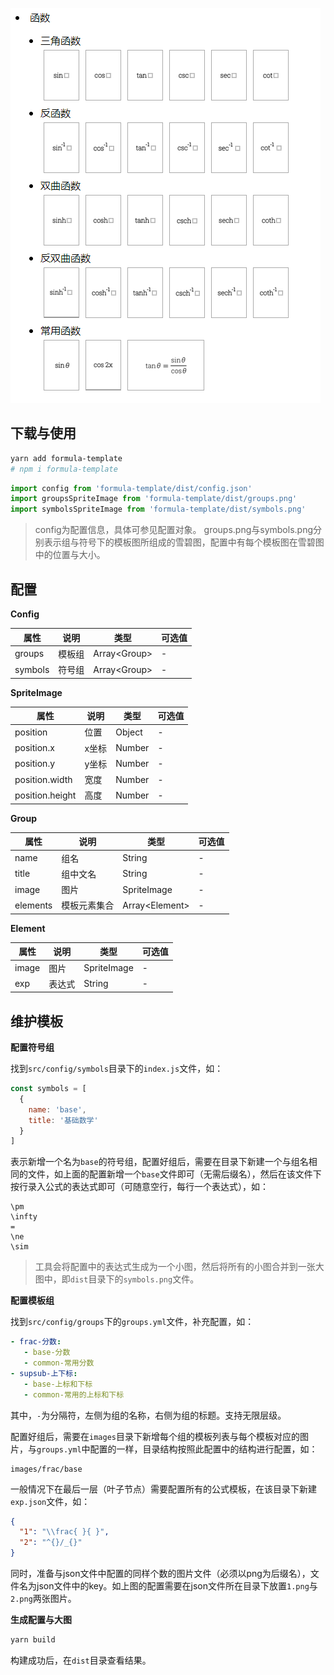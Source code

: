 ![](./images/1.png)

## 下载与使用

```bash
yarn add formula-template
# npm i formula-template
```

```js
import config from 'formula-template/dist/config.json'
import groupsSpriteImage from 'formula-template/dist/groups.png'
import symbolsSpriteImage from 'formula-template/dist/symbols.png'
```

> config为配置信息，具体可参见配置对象。
> groups.png与symbols.png分别表示组与符号下的模板图所组成的雪碧图，配置中有每个模板图在雪碧图中的位置与大小。

## 配置

**Config**

属性 | 说明 | 类型 | 可选值
-- | -- | -- | --
groups | 模板组 | Array\<Group\> | -
symbols | 符号组 | Array\<Group\> | -

**SpriteImage**

属性 | 说明 | 类型 | 可选值
-- | -- | -- | --
position | 位置 | Object | -
position.x | x坐标 | Number | -
position.y | y坐标 | Number | -
position.width | 宽度 | Number | -
position.height | 高度 | Number | -

**Group**

属性 | 说明 | 类型 | 可选值
-- | -- | -- | --
name | 组名 | String | -
title | 组中文名 | String | -
image | 图片 | SpriteImage | -
elements | 模板元素集合 | Array\<Element\> | -

**Element**

属性 | 说明 | 类型 | 可选值
-- | -- | -- | --
image | 图片 | SpriteImage | -
exp | 表达式 | String | -

## 维护模板

**配置符号组**

找到`src/config/symbols`目录下的`index.js`文件，如：

```js
const symbols = [
  {
    name: 'base',
    title: '基础数学'
  }
]
```
表示新增一个名为`base`的符号组，配置好组后，需要在目录下新建一个与组名相同的文件，如上面的配置新增一个`base`文件即可（无需后缀名），然后在该文件下按行录入公式的表达式即可（可随意空行，每行一个表达式），如：

```
\pm
\infty
=
\ne
\sim
```

> 工具会将配置中的表达式生成为一个小图，然后将所有的小图合并到一张大图中，即`dist`目录下的`symbols.png`文件。

**配置模板组**

找到`src/config/groups`下的`groups.yml`文件，补充配置，如：

```yml
- frac-分数:
   - base-分数
   - common-常用分数
- supsub-上下标:
   - base-上标和下标
   - common-常用的上标和下标
```

其中，`-`为分隔符，左侧为组的名称，右侧为组的标题。支持无限层级。

配置好组后，需要在`images`目录下新增每个组的模板列表与每个模板对应的图片，与`groups.yml`中配置的一样，目录结构按照此配置中的结构进行配置，如：

```
images/frac/base
```

一般情况下在最后一层（叶子节点）需要配置所有的公式模板，在该目录下新建`exp.json`文件，如：

```json
{
  "1": "\\frac{ }{ }",
  "2": "^{}/_{}"
}
```

同时，准备与json文件中配置的同样个数的图片文件（必须以png为后缀名），文件名为json文件中的key。如上图的配置需要在json文件所在目录下放置`1.png`与`2.png`两张图片。

**生成配置与大图**

```bash
yarn build
```

构建成功后，在`dist`目录查看结果。